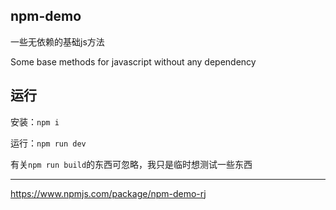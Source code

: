 npm-demo
---
一些无依赖的基础js方法

Some base methods for javascript without any dependency

运行
---
安装：`npm i`

运行：`npm run dev`

有关`npm run build`的东西可忽略，我只是临时想测试一些东西


---
https://www.npmjs.com/package/npm-demo-rj